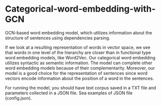 # Categorical-word-embedding-with-GCN
GCN-based word embedding model, which utilizes information about the structure of sentences using dependencies parsing.

If we look at a resulting representation of words in vector space, we see that words in one level of the hierarchy are closer than in functional type word embedding models, like Word2Vec. Our categorical word embedding utilizes syntactic as semantic information. The model can complete other word embedding models because of their complementarity. Moreover, our model is a good choice for the representation of sentences since word vectors encode information about the position of a word in the sentences. 

For running the model, you should have text corpus saved in a TXT file and parameters collected in a JSON file. Sea examples of JSON file (config.json).
